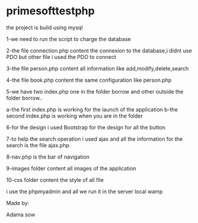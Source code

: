 # primesofttestphp
the project is build using mysql

1-we need to run the script to charge the database

2-the file connection.php content the connexion to the database,i didnt use PDO but other file i used the PDO to connect

3-the file person.php content all information like add,modify,delete,search

4-the file book.php content the same configuration like person.php

5-we have two index.php one in the folder borrow and other outside the folder borrow..

  a-the first index.php is working for the launch of the application
  b-the second index.php is working when you are in the folder

6-for the design i used Bootstrap for the design for all the button

7-to help the search operation i used ajax and all the information for the search is the file ajax.php

8-nav.php is the bar of navigation

9-images folder content all images of the application

10-css folder content the style of all file

i use the phpmyadmin and all we run it in the server local wamp

Made by:

Adama sow
